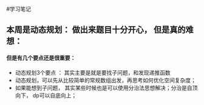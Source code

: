 #学习笔记
## 本周是动态规划： 做出来题目十分开心， 但是真的难想：
#### 但是有几个要点还是很重要：
*  动态规划3个要点 ： 其实主要是就是要找子问题，和发现递推函数
*  动态规划，可以先从比较简单的常规数组出发，再思考如何优化空间复杂度；
*  如果能想到子问题， 其实某些时候也是可以使用分治法思想解决；分治是自顶向下， dp可以自底向上；

